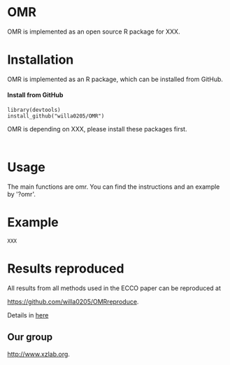 # OMR
OMR is implemented as an open source R package for XXX. 

# Installation
OMR is implemented as an R package, which can be installed from GitHub.

####  Install from GitHub
```
library(devtools)
install_github("willa0205/OMR")
```
OMR is depending on XXX, please install these packages first.

###
```

```

# Usage
The main functions are omr. You can find the instructions and an example by '?omr'.

# Example
```
XXX
```

# Results reproduced
All results from all methods used in the ECCO paper can be reproduced at 

 <https://github.com/willa0205/OMRreproduce>.

Details in [here](https://github.com/willa0205/OMRreproduce)

## Our group

 <http://www.xzlab.org>.
